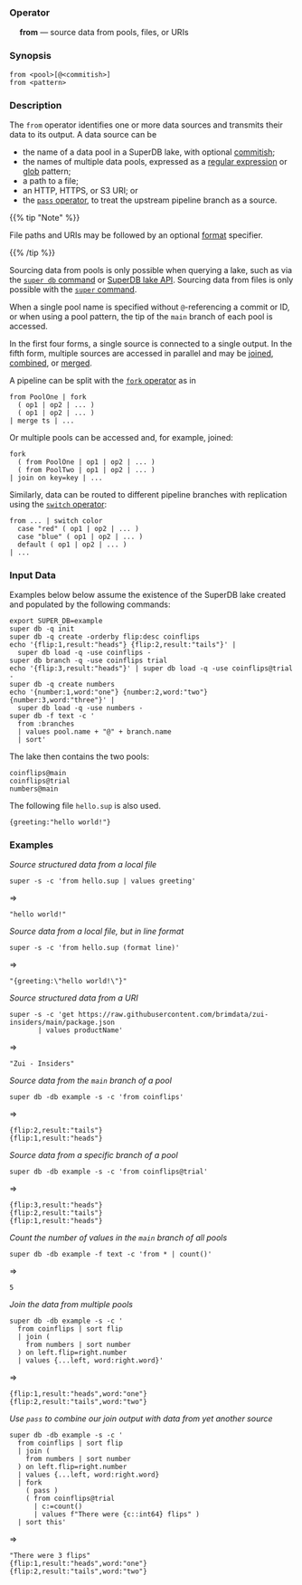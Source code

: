### Operator

&emsp; **from** &mdash; source data from pools, files, or URIs

### Synopsis

```
from <pool>[@<commitish>]
from <pattern>
```
### Description

The `from` operator identifies one or more data sources and transmits
their data to its output.  A data source can be
* the name of a data pool in a SuperDB lake, with optional [commitish](../../commands/super-db.md#commitish);
* the names of multiple data pools, expressed as a [regular expression](../search-expressions.md#regular-expressions) or [glob](../search-expressions.md#globs) pattern;
* a path to a file;
* an HTTP, HTTPS, or S3 URI; or
* the [`pass` operator](pass.md), to treat the upstream pipeline branch as a source.

{{% tip "Note" %}}

File paths and URIs may be followed by an optional [format](../../commands/super.md#input-formats) specifier.

{{% /tip %}}

Sourcing data from pools is only possible when querying a lake, such as
via the [`super db` command](../../commands/super-db.md) or
[SuperDB lake API](../../lake/api.md). Sourcing data from files is only possible
with the [`super` command](../../commands/super.md).

When a single pool name is specified without `@`-referencing a commit or ID, or
when using a pool pattern, the tip of the `main` branch of each pool is
accessed.

In the first four forms, a single source is connected to a single output.
In the fifth form, multiple sources are accessed in parallel and may be
[joined](join.md), [combined](combine.md), or [merged](merge.md).

A pipeline can be split with the [`fork` operator](fork.md) as in
```
from PoolOne | fork
  ( op1 | op2 | ... )
  ( op1 | op2 | ... )
| merge ts | ...
```

Or multiple pools can be accessed and, for example, joined:
```
fork
  ( from PoolOne | op1 | op2 | ... )
  ( from PoolTwo | op1 | op2 | ... )
| join on key=key | ...
```

Similarly, data can be routed to different pipeline branches with replication
using the [`switch` operator](switch.md):
```
from ... | switch color
  case "red" ( op1 | op2 | ... )
  case "blue" ( op1 | op2 | ... )
  default ( op1 | op2 | ... )
| ...
```

### Input Data

Examples below below assume the existence of the SuperDB lake created and populated
by the following commands:

```mdtest-command
export SUPER_DB=example
super db -q init
super db -q create -orderby flip:desc coinflips
echo '{flip:1,result:"heads"} {flip:2,result:"tails"}' |
  super db load -q -use coinflips -
super db branch -q -use coinflips trial
echo '{flip:3,result:"heads"}' | super db load -q -use coinflips@trial -
super db -q create numbers
echo '{number:1,word:"one"} {number:2,word:"two"} {number:3,word:"three"}' |
  super db load -q -use numbers -
super db -f text -c '
  from :branches
  | values pool.name + "@" + branch.name
  | sort'
```

The lake then contains the two pools:

```mdtest-output
coinflips@main
coinflips@trial
numbers@main
```

The following file `hello.sup` is also used.

```mdtest-input hello.sup
{greeting:"hello world!"}
```

### Examples

_Source structured data from a local file_

```mdtest-command
super -s -c 'from hello.sup | values greeting'
```
=>
```mdtest-output
"hello world!"
```

_Source data from a local file, but in line format_
```mdtest-command
super -s -c 'from hello.sup (format line)'
```
=>
```mdtest-output
"{greeting:\"hello world!\"}"
```

_Source structured data from a URI_
```
super -s -c 'get https://raw.githubusercontent.com/brimdata/zui-insiders/main/package.json
       | values productName'
```
=>
```
"Zui - Insiders"
```

_Source data from the `main` branch of a pool_
```mdtest-command
super db -db example -s -c 'from coinflips'
```
=>
```mdtest-output
{flip:2,result:"tails"}
{flip:1,result:"heads"}
```

_Source data from a specific branch of a pool_
```mdtest-command
super db -db example -s -c 'from coinflips@trial'
```
=>
```mdtest-output
{flip:3,result:"heads"}
{flip:2,result:"tails"}
{flip:1,result:"heads"}
```

_Count the number of values in the `main` branch of all pools_
```mdtest-command
super db -db example -f text -c 'from * | count()'
```
=>
```mdtest-output
5
```
_Join the data from multiple pools_
```mdtest-command
super db -db example -s -c '
  from coinflips | sort flip
  | join (
    from numbers | sort number
  ) on left.flip=right.number
  | values {...left, word:right.word}'
```
=>
```mdtest-output
{flip:1,result:"heads",word:"one"}
{flip:2,result:"tails",word:"two"}
```

_Use `pass` to combine our join output with data from yet another source_
```mdtest-command
super db -db example -s -c '
  from coinflips | sort flip
  | join (
    from numbers | sort number
  ) on left.flip=right.number
  | values {...left, word:right.word}
  | fork 
    ( pass )
    ( from coinflips@trial 
      | c:=count()
      | values f"There were {c::int64} flips" )
  | sort this'
```
=>
```mdtest-output
"There were 3 flips"
{flip:1,result:"heads",word:"one"}
{flip:2,result:"tails",word:"two"}
```
